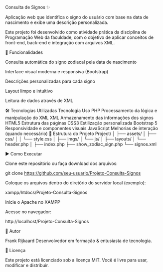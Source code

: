 Consulta de Signos ✨

Aplicação web que identifica o signo do usuário com base na data de nascimento e exibe uma descrição personalizada.

Este projeto foi desenvolvido como atividade prática da disciplina de Programação Web da faculdade, com o objetivo de aplicar conceitos de front-end, back-end e integração com arquivos XML.

🔮 Funcionalidades

Consulta automática do signo zodiacal pela data de nascimento

Interface visual moderna e responsiva (Bootstrap)

Descrições personalizadas para cada signo

Layout limpo e intuitivo

Leitura de dados através de XML

🛠️ Tecnologias Utilizadas
Tecnologia	Uso
PHP	Processamento da lógica e manipulação do XML
XML	Armazenamento das informações dos signos
HTML5	Estrutura das páginas
CSS3	Estilização personalizada
Bootstrap 5	Responsividade e componentes visuais
JavaScript	Melhorias de interação (quando necessário)
📂 Estrutura do Projeto
Project/
│
├── assets/
│   ├── css/
│   │   └── style.css
│   ├── imgs/
│   └── js/
│
├── layouts/
│   └── header.php
│
├── index.php
├── show_zodiac_sign.php
└── signos.xml

▶️ Como Executar

Clone este repositório ou faça download dos arquivos:

git clone https://github.com/seu-usuario/Projeto-Consulta-Signos


Coloque os arquivos dentro do diretório do servidor local (exemplo):

xampp/htdocs/Projeto-Consulta-Signos


Inicie o Apache no XAMPP

Acesse no navegador:

http://localhost/Projeto-Consulta-Signos

👤 Autor

Frank Rijkaard
Desenvolvedor em formação & entusiasta de tecnologia.

📜 Licença

Este projeto está licenciado sob a licença MIT.
Você é livre para usar, modificar e distribuir.
